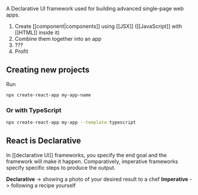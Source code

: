 A Declarative UI framework used for building advanced single-page web apps.

1. Create [[component|components]] using [[JSX]] ([[JavaScript]] with [[HTML]] inside it)
2. Combine them together into an app
3. ???
4. Profit

## Creating new projects

Run
```sh
npx create-react-app my-app-name
```

### Or with TypeScript
```sh
npx create-react-app my-app --template typescript
```

## React is Declarative
In [[declarative UI]] frameworks, you specify the end goal and the framework will make it happen. Comparatively, imperative frameworks specify specific steps to produce the output.

**Declarative** -> showing a photo of your desired result to a chef
**Imperative** -> following a recipe yourself
